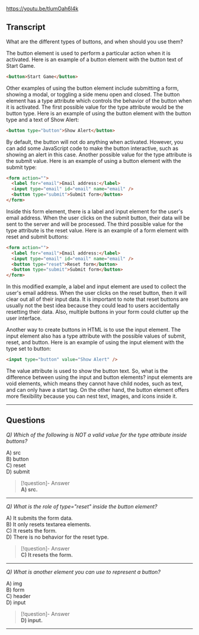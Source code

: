 https://youtu.be/tlumOah6l4k

## Transcript
What are the different types of buttons, and when should you use them?

The button element is used to perform a particular action when it is activated. Here is an example of a button element with the button text of Start Game.

```html
<button>Start Game</button>
```

Other examples of using the button element include submitting a form, showing a modal, or toggling a side menu open and closed. The button element has a type attribute which controls the behavior of the button when it is activated. The first possible value for the type attribute would be the button type. Here is an example of using the button element with the button type and a text of Show Alert:

```html
<button type="button">Show Alert</button>
```

By default, the button will not do anything when activated. However, you can add some JavaScript code to make the button interactive, such as showing an alert in this case. Another possible value for the type attribute is the submit value. Here is an example of using a button element with the submit type:

```html
<form action="">
  <label for="email">Email address:</label>
  <input type="email" id="email" name="email" />
  <button type="submit">Submit form</button>
</form>
```

Inside this form element, there is a label and input element for the user's email address. When the user clicks on the submit button, their data will be sent to the server and will be processed. The third possible value for the type attribute is the reset value. Here is an example of a form element with reset and submit buttons:

```html
<form action="">
  <label for="email">Email address:</label>
  <input type="email" id="email" name="email" />
  <button type="reset">Reset form</button>
  <button type="submit">Submit form</button>
</form>
```

In this modified example, a label and input element are used to collect the user's email address. When the user clicks on the reset button, then it will clear out all of their input data. It is important to note that reset buttons are usually not the best idea because they could lead to users accidentally resetting their data. Also, multiple buttons in your form could clutter up the user interface.

Another way to create buttons in HTML is to use the input element. The input element also has a type attribute with the possible values of submit, reset, and button. Here is an example of using the input element with the type set to button:

```html
<input type="button" value="Show Alert" />
```

The value attribute is used to show the button text. So, what is the difference between using the input and button elements? input elements are void elements, which means they cannot have child nodes, such as text, and can only have a start tag. On the other hand, the button element offers more flexibility because you can nest text, images, and icons inside it.

---
## Questions
*Q) Which of the following is NOT a valid value for the type attribute inside buttons?*

A) src  
B) button  
C) reset  
D) submit  

> [!question]- Answer  
> **A) src.**  

---

*Q) What is the role of type="reset" inside the button element?*

A) It submits the form data.  
B) It only resets textarea elements.  
C) It resets the form.  
D) There is no behavior for the reset type.  

> [!question]- Answer  
> **C) It resets the form.**  

---

*Q) What is another element you can use to represent a button?*

A) img  
B) form  
C) header  
D) input  

> [!question]- Answer  
> **D) input.**  

---

